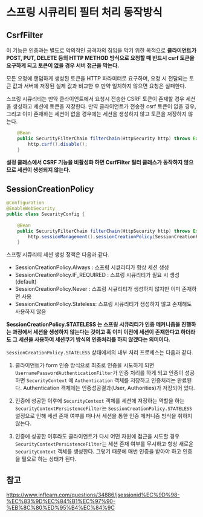 # 스프링 시큐리티 필터 처리 동작방식


## CsrfFilter

이 기능은 인증과는 별도로 악의적인 공격자의 침입을 막기 위한 목적으로 **클라이언트가  POST, PUT, DELETE 등의 HTTP METHOD 방식으로 요청할 때 반드시 csrf 토큰을 요구하게 되고 토큰이 없을 경우 서버 접근을 막는다.**

모든 요청에 랜덤하게 생성된 토큰을 HTTP 파라미터로 요구하며,  요청 시 전달되는 토큰 값과 서버에 저장된 실제 값과 비교한 후 만약 일치하지 않으면 요청은 실패한다. 

스프링 시큐리티는 만약 클라이언트에서 요청시 전송한 CSRF 토큰이 존재할 경우 세션을 생성하고 세션에 토큰을 저장한다. 만약 클라이언트가 전송한 csrf 토큰이 없을 경우, 그리고 이미 존재하는 세션이 없을 경우에는 세션을 생성하지 않고 토큰을 저장하지 않는다.

```java
    @Bean
    public SecurityFilterChain filterChain(HttpSecurity http) throws Exception {
        http.csrf().disable();
    }
```

**설정 클래스에서 CSRF 기능을 비활성화 하면 CsrfFilter 필터 클래스가 동작하지 않으므로 세션이 생성되지 않는다.**

## SessionCreationPolicy

```java
@Configuration
@EnableWebSecurity
public class SecurityConfig {
    
    @Bean
    public SecurityFilterChain filterChain(HttpSecurity http) throws Exception {
        http.sessionManagement().sessionCreationPolicy(SessionCreationPolicy.정책상수);
    }
```

스프링 시큐리티 세션 생성 정책은 다음과 같다.

- SessionCreationPolicy.Always : 스프링 시큐리티가 항상 세션 생성
- SessionCreationPolicy.IF_REQUIRED : 스프링 시큐리티가 필요 시 생성(default)
- SessionCreationPolicy.Never : 스프링 시큐리티가 생성하지 않지만 이미 존재하면 사용
- SessionCreationPolicy.Stateless: 스프링 시큐리티가 생성하지 않고 존재해도 사용하지 않음

**SessionCreationPolicy.STATELESS 는 스프링 시큐리티가 인증 메커니즘을 진행하는 과정에서 세션을 생성하지 않는다는 것이고 혹 이미 이전에 세션이 존재한다고 하더라도 그 세션을 사용하여 세션쿠기 방식의 인증처리를 하지 않겠다는 의미이다.**

`SessionCreationPolicy.STATELESS` 상태에서의 내부 처리 프로세스는 다음과 같다.

1. 클라이언트가 form 인증 방식으로 최초로 인증을 시도하게 되면 `UsernamePasswordAuthenticationFilter`가 인증 처리를 하게 되고 인증이 성공하면 `SecurityContext` 에 `Authentication` 객체를 저장하고 인증처리는 완료된다.
Authentication 객체에는 인증성공결과(User, Authorities)가 저장되어 있다.

2. 인증에 성공한 이후에 `SecurityContext` 객체를 세션에 저장하는 역할을 하는 `SecurityContextPersistenceFilter`는 `SessionCreationPolicy.STATELESS` 설정으로 인해 세션 존재 여부를 떠나서 세션을 통한 인증 메커니즘 방식을 취하지 않는다.

3. 인증에 성공한 이후라도 클라이언트가 다시 어떤 자원에 접근을 시도할 경우 `SecurityContextPersistenceFilter`는 세션 존재 여부를 무시하고 항상 새로운 `SecurityContext` 객체를 생성한다. 그렇기 때문에 매번 인증을 받아야 하고 인증을 필요로 하는 상태가 된다.

## 참고

https://www.inflearn.com/questions/34886/jsessionid%EC%9D%98-%EC%83%9D%EC%84%B1%EC%97%90-%EB%8C%80%ED%95%B4%EC%84%9C

